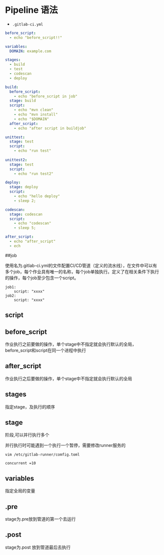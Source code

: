 # Pipeline 语法

* `.gitlab-ci.yml`

`````yaml
before_script:
  - echo "before_script!!"

variables:
  DOMAIN: example.com

stages:
  - build
  - test
  - codescan
  - deploy

build:
  before_script:
    - echo "before_script in job"
  stage: build
  script:
    - echo "mvn clean"
    - echo "mvn install"
    - echo "$DOMAIN"
  after_script:
    - echo "after script in buildjob"

unittest:
  stage: test
  script:
    - echo "run test"
    
unittest2:
  stage: test
  script:
    - echo "run test2"

deploy:
  stage: deploy
  script:
    - echo "hello deploy"
    - sleep 2;

codescan:
  stage: codescan
  script:
    - echo "codescan"
    - sleep 5;

after_script:
  - echo "after_script"
  - ech
`````

##job

使用名为.gitlab-ci.yml的文件配置CI/CD管道（定义的流水线），在文件中可以有多个job，每个作业具有唯一的名称，每个job单独执行。定义了在相关条件下执行的操作，每个job至少包含一个script。

````
job1:
	script: "xxxx"
job2:
	script: "xxxx"
````

## script

## before_script

作业执行之前要做的操作，单个stage中不指定就会执行默认的全局，before_script和script在同一个进程中执行

## after_script

作业执行之后要做的操作，单个stage中不指定就会执行默认的全局

## stages 

指定stage，及执行的顺序

## stage

阶段,可以并行执行多个

并行执行时可能遇到一个执行一个暂停，需要修改runner服务的

`vim /etc/gitlab-runner/comfig.toml`

```
concurrent =10
```

## variables

指定全局的变量

## .pre

stage为.pre放到管道的第一个去运行



## .post

stage为.post 放到管道最后去执行

